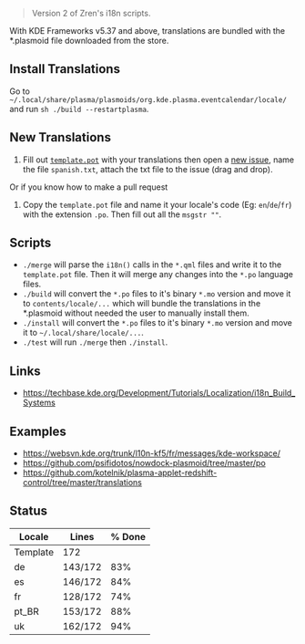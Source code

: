 > Version 2 of Zren's i18n scripts.

With KDE Frameworks v5.37 and above, translations are bundled with the *.plasmoid file downloaded from the store.

## Install Translations

Go to `~/.local/share/plasma/plasmoids/org.kde.plasma.eventcalendar/locale/` and run `sh ./build --restartplasma`.

## New Translations

1. Fill out [`template.pot`](template.pot) with your translations then open a [new issue](https://github.com/Zren/plasma-applet-eventcalendar/issues/new), name the file `spanish.txt`, attach the txt file to the issue (drag and drop).

Or if you know how to make a pull request

1. Copy the `template.pot` file and name it your locale's code (Eg: `en`/`de`/`fr`) with the extension `.po`. Then fill out all the `msgstr ""`.

## Scripts

* `./merge` will parse the `i18n()` calls in the `*.qml` files and write it to the `template.pot` file. Then it will merge any changes into the `*.po` language files.
* `./build` will convert the `*.po` files to it's binary `*.mo` version and move it to `contents/locale/...` which will bundle the translations in the *.plasmoid without needed the user to manually install them.
* `./install` will convert the `*.po` files to it's binary `*.mo` version and move it to `~/.local/share/locale/...`.
* `./test` will run `./merge` then `./install`.

## Links

* https://techbase.kde.org/Development/Tutorials/Localization/i18n_Build_Systems

## Examples

* https://websvn.kde.org/trunk/l10n-kf5/fr/messages/kde-workspace/
* https://github.com/psifidotos/nowdock-plasmoid/tree/master/po
* https://github.com/kotelnik/plasma-applet-redshift-control/tree/master/translations

## Status
|Locale | Lines | % Done|
|-------|-------|-------|
|Template	|172	|	|
|de	|143/172	|83%	|
|es	|146/172	|84%	|
|fr	|128/172	|74%	|
|pt_BR	|153/172	|88%	|
|uk	|162/172	|94%	|
